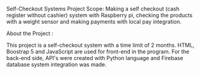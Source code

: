 Self-Checkout Systems
Project Scope: Making a self checkout (cash register without cashier) system with Raspberry pi, checking the products with a weight sensor and making payments with local pay integration.

About the Project : 

This project is a self-checkout system with a time limit of 2 months. 
HTML, Boostrap 5 and JavaScript are used for front-end in the program. 
For the back-end side, API's were created with Python language and Firebase database system integration was made.

